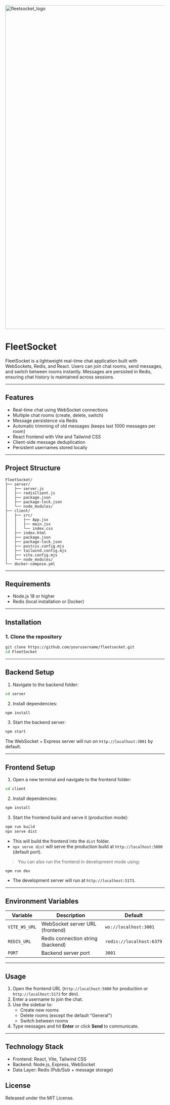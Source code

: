 <img width="1536" height="1024" alt="fleetsocket_logo" src="https://github.com/user-attachments/assets/41c110c6-74c3-464d-bb88-b5318ad19ccc" />


# FleetSocket

FleetSocket is a lightweight real-time chat application built with WebSockets, Redis, and React. Users can join chat rooms, send messages, and switch between rooms instantly. Messages are persisted in Redis, ensuring chat history is maintained across sessions.

---

## Features

- Real-time chat using WebSocket connections  
- Multiple chat rooms (create, delete, switch)  
- Message persistence via Redis  
- Automatic trimming of old messages (keeps last 1000 messages per room)  
- React frontend with Vite and Tailwind CSS  
- Client-side message deduplication  
- Persistent usernames stored locally  

---

## Project Structure

```
FleetSocket/
├── server/
│   ├── server.js
│   ├── redisClient.js
│   ├── package.json
│   ├── package-lock.json
│   └── node_modules/
├── client/
│   ├── src/
│   │   ├── App.jsx
│   │   ├── main.jsx
│   │   └── index.css
│   ├── index.html
│   ├── package.json
│   ├── package-lock.json
│   ├── postcss.config.mjs
│   ├── tailwind.config.mjs
│   ├── vite.config.mjs
│   └── node_modules/
└── docker-compose.yml
```

---

## Requirements

- Node.js 18 or higher  
- Redis (local installation or Docker)  

---

## Installation

### 1. Clone the repository
```bash
git clone https://github.com/yourusername/fleetsocket.git
cd FleetSocket
```

---

## Backend Setup

1. Navigate to the backend folder:
```bash
cd server
```

2. Install dependencies:
```bash
npm install
```

3. Start the backend server:
```bash
npm start
```
The WebSocket + Express server will run on `http://localhost:3001` by default.

---

## Frontend Setup

1. Open a new terminal and navigate to the frontend folder:
```bash
cd client
```

2. Install dependencies:
```bash
npm install
```

3. Start the frontend build and serve it (production mode):
```bash
npm run build
npx serve dist
```
- This will build the frontend into the `dist` folder.  
- `npx serve dist` will serve the production build at `http://localhost:5000` (default port).  

> You can also run the frontend in development mode using:
```bash
npm run dev
```
- The development server will run at `http://localhost:5173`.  

---

## Environment Variables

| Variable    | Description                        | Default                  |
|------------ |----------------------------------- |------------------------- |
| `VITE_WS_URL` | WebSocket server URL (frontend)   | `ws://localhost:3001`    |
| `REDIS_URL`  | Redis connection string (backend) | `redis://localhost:6379`|
| `PORT`       | Backend server port               | `3001`                   |

---

## Usage

1. Open the frontend URL (`http://localhost:5000` for production or `http://localhost:5173` for dev).  
2. Enter a username to join the chat.  
3. Use the sidebar to:
   - Create new rooms  
   - Delete rooms (except the default "General")  
   - Switch between rooms  
4. Type messages and hit **Enter** or click **Send** to communicate.

---

## Technology Stack

- Frontend: React, Vite, Tailwind CSS  
- Backend: Node.js, Express, WebSocket  
- Data Layer: Redis (Pub/Sub + message storage)

## License
Released under the MIT License.
